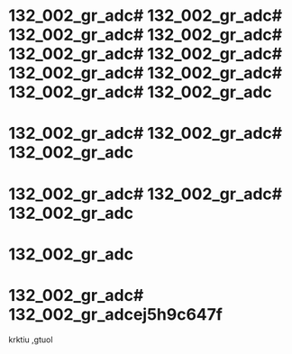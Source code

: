 # 132_002_gr_adc# 132_002_gr_adc# 132_002_gr_adc# 132_002_gr_adc# 132_002_gr_adc# 132_002_gr_adc# 132_002_gr_adc# 132_002_gr_adc# 132_002_gr_adc# 132_002_gr_adc


# 132_002_gr_adc# 132_002_gr_adc# 132_002_gr_adc


# 132_002_gr_adc# 132_002_gr_adc# 132_002_gr_adc
# 132_002_gr_adc
# 132_002_gr_adc# 132_002_gr_adcej5h9c647f
krktiu
,gtuol

